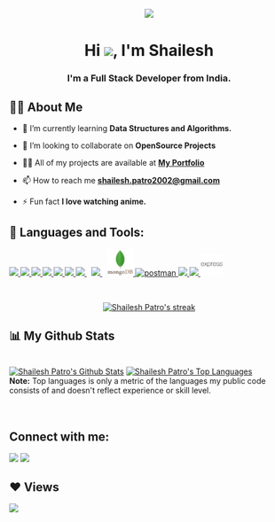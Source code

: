 <p align="center" width="100%">
    <img width="33%" src="https://i.imgur.com/u2Z87a4.gif">
</p>
<h1 align="center">Hi <img src="https://raw.githubusercontent.com/MartinHeinz/MartinHeinz/master/wave.gif" width="30px">, I'm Shailesh</h1>
<h3 align="center">I'm a Full Stack Developer from India.</h3>

## 🙋‍♂️ About Me

- 🌱 I’m currently learning **Data Structures and Algorithms.**

- 👯 I’m looking to collaborate on **OpenSource Projects**

- 👨‍💻 All of my projects are available at **[My Portfolio](https://shailesh-patro-portfolio.netlify.app/)**

- 📫 How to reach me **shailesh.patro2002@gmail.com**

- ⚡ Fun fact **I love watching anime.**

## 🚀 Languages and Tools:

<p align="left"> 
    <a href="https://reactjs.org/" target="_blank"> <img src="https://img.icons8.com/color/48/000000/react-native.png"/> </a>
    <a href="https://developer.mozilla.org/en-US/docs/Web/JavaScript" target="_blank"> <img src="https://img.icons8.com/color/48/000000/javascript.png"/> </a> 
    <a href="https://www.w3.org/html/" target="_blank"> <img src="https://img.icons8.com/color/48/000000/html-5.png"/> </a> 
    <a href="https://www.w3schools.com/css/" target="_blank"> <img src="https://img.icons8.com/color/48/000000/css3.png"/> </a> 
    <a href="https://getbootstrap.com" target="_blank"> <img src="https://img.icons8.com/color/48/000000/bootstrap.png"/> </a> 
    <a href="https://www.python.org" target="_blank"> <img src="https://img.icons8.com/color/48/000000/python.png"/> </a> 
    <a style="padding-right:8px;" href="https://nodejs.org" target="_blank"> <img src="https://img.icons8.com/color/48/000000/nodejs.png"/> </a> 
    <a style="padding-right:8px;" href="https://www.mysql.com/" target="_blank"> <img src="https://img.icons8.com/fluent/50/000000/mysql-logo.png"/> </a>
    <a href="https://www.mongodb.com/" target="_blank"> <img src="https://raw.githubusercontent.com/devicons/devicon/master/icons/mongodb/mongodb-original-wordmark.svg" alt="mongodb" width="48" height="48"/> </a> 
    <a href="https://postman.com" target="_blank"> <img src="https://www.vectorlogo.zone/logos/getpostman/getpostman-icon.svg" alt="postman" width="45" height="45"/> </a>   
    <a href="https://git-scm.com/" target="_blank"> <img src="https://img.icons8.com/color/48/000000/git.png"/> </a> 
    <a href="https://redux.js.org" target="_blank"> <img src="https://img.icons8.com/color/48/000000/redux.png"/> </a>
    <a href="https://expressjs.com" target="_blank"> <img src="https://raw.githubusercontent.com/devicons/devicon/master/icons/express/express-original-wordmark.svg" alt="express" width="40" height="40"/> </a>
</p>
<br/>

<p align="center">
    <a href="https://github.com/mastershailesh1234/github-readme-streak-stats">
        <img title="🔥 Get streak stats for your profile at git.io/streak-stats" alt="Shailesh Patro's streak" src="https://github-readme-streak-stats.herokuapp.com/?user=mastershailesh1234&theme=black-ice&hide_border=true&stroke=0000&background=060A0CD0"/>
    </a>
</p>

## 📊 My Github Stats

  <br/>
    <a href="https://github.com/mastershailesh1234/github-readme-stats"><img alt="Shailesh Patro's Github Stats" src="https://github-readme-stats.vercel.app/api?username=mastershailesh1234&show_icons=true&count_private=true&theme=react&hide_border=true&bg_color=0D1117" /></a>
  <a href="https://github.com/mastershailesh1234/github-readme-stats"><img alt="Shailesh Patro's Top Languages" src="https://github-readme-stats.vercel.app/api/top-langs/?username=mastershailesh1234&langs_count=8&count_private=true&layout=compact&theme=react&hide_border=true&bg_color=0D1117" /></a>
  <br/>
  <b>Note:</b> Top languages is only a metric of the languages my public code consists of and doesn't reflect experience or skill level.

<br/>

<br/>
<br/>

## Connect with me:

<p align="left">

<a href = "https://www.linkedin.com/in/shailesh-patro/"><img src="https://img.icons8.com/fluent/48/000000/linkedin.png"/></a>
<a href = "https://www.instagram.com/master_shailesh_1234/"><img src="https://img.icons8.com/fluent/48/000000/instagram-new.png"/></a>

</p>

## ❤ Views

<a href="https://github.com/Meghna-DAS/github-profile-views-counter">
    <img src="https://komarev.com/ghpvc/?username=mastershailesh1234">
</a>
